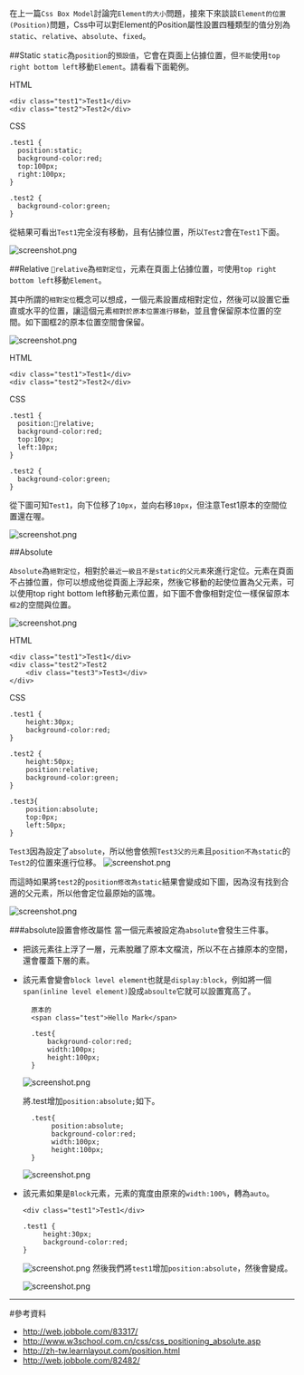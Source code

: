 在上一篇`Css Box Model`討論完`Element的大小`問題，接來下來談談`Element的位置(Position)`問題，Css中可以對Element的Position屬性設置四種類型的值分別為`static`、`relative`、`absolute`、`fixed`。


##Static
`static`為`position`的`預設值`，它會在頁面上佔據位置，但`不能`使用`top right bottom left`移動`Element`。請看看下面範例。

HTML

	<div class="test1">Test1</div>
	<div class="test2">Test2</div>
	
CSS
	
	.test1 {
	  position:static;
 	  background-color:red;
 	  top:100px;
  	  right:100px;
	}

	.test2 {
 	  background-color:green;
	}

從結果可看出`Test1`完全沒有移動，且有佔據位置，所以`Test2`會在`Test1`下面。

![screenshot.png](https://az787680.vo.msecnd.net/user/h091237557/4179b2c3-4645-41b9-b58b-29983cb23adc/1454687371_52613.png)

##Relative
`relative`為`相對定位`，元素在頁面上佔據位置，`可`使用`top right bottom left`移動`Element`。

其中所謂的`相對定位`概念可以想成，一個元素設置成相對定位，然後可以設置它垂直或水平的位置，讓這個元素`相對於原本位置進行移動`，並且會保留原本位置的空間。如下圖框2的原本位置空間會保留。

![screenshot.png](https://az787680.vo.msecnd.net/user/h091237557/4179b2c3-4645-41b9-b58b-29983cb23adc/1454689656_1419.png)



HTML

	<div class="test1">Test1</div>
	<div class="test2">Test2</div>
	
CSS
	
	.test1 {
	  position:relative;
 	  background-color:red;
 	  top:10px;
  	  left:10px;
	}

	.test2 {
 	  background-color:green;
	}

從下圖可知`Test1`，向下位移了`10px`，並向右移`10px`，但注意Test1原本的空間位置還在喔。

![screenshot.png](https://az787680.vo.msecnd.net/user/h091237557/4179b2c3-4645-41b9-b58b-29983cb23adc/1454690529_48311.png)


##Absolute

`Absolute`為`絕對定位`，相對於`最近一級且不是static的父元素`來進行定位。元素在頁面不占據位置，你可以想成他從頁面上浮起來，然後它移動的起使位置為父元素，可以使用top right bottom left移動元素位置，如下圖不會像相對定位一樣保留原本`框2`的空間與位置。

![screenshot.png](https://az787680.vo.msecnd.net/user/h091237557/4179b2c3-4645-41b9-b58b-29983cb23adc/1454691745_95019.png)

HTML

	<div class="test1">Test1</div>
  	<div class="test2">Test2
   		<div class="test3">Test3</div>
 	</div>

CSS

	.test1 {
 		height:30px;
 		background-color:red;
	}

	.test2 {
  	 	height:50px;
   		position:relative;
  		background-color:green;
	}

	.test3{
 	 	position:absolute;
  		top:0px;
  		left:50px;
	}

`Test3`因為設定了`absolute`，所以他會依照`Test3父的元素`且`position不為static`的`Test2`的位置來進行位移。
![screenshot.png](https://az787680.vo.msecnd.net/user/h091237557/4179b2c3-4645-41b9-b58b-29983cb23adc/1454693826_65877.png)

而這時如果將`test2`的`position修改為static`結果會變成如下圖，因為沒有找到合適的父元素，所以他會定位最原始的區塊。

![screenshot.png](https://az787680.vo.msecnd.net/user/h091237557/4179b2c3-4645-41b9-b58b-29983cb23adc/1454694135_93886.png)


###absolute設置會修改屬性
當一個元素被設定為`absolute`會發生三件事。

*	把該元素往上浮了一層，元素脫離了原本文檔流，所以不在占據原本的空間，還會覆蓋下層的素。
* 該元素會變會`block level element`也就是`display:block`，例如將一個`span(inline level element)`設成`absoulte`它就可以設置寬高了。
	
		原本的
		<span class="test">Hello Mark</span>

		.test{
  			background-color:red;
  			width:100px;
  			height:100px;
		}
	![screenshot.png](https://az787680.vo.msecnd.net/user/h091237557/4179b2c3-4645-41b9-b58b-29983cb23adc/1454695222_99583.png)	
	
	將.test增加`position:absolute;`如下。
		
		.test{
 			 position:absolute;
  			 background-color:red;
  			 width:100px;
 			 height:100px;
		}
		
	![screenshot.png](https://az787680.vo.msecnd.net/user/h091237557/4179b2c3-4645-41b9-b58b-29983cb23adc/1454695402_0792.png)
	
*	該元素如果是`Block`元素，元素的寬度由原來的`width:100%`，轉為`auto`。
		
		<div class="test1">Test1</div>
		
		.test1 {
 			 height:30px;
   	     	 background-color:red;
		}
	
	![screenshot.png](https://az787680.vo.msecnd.net/user/h091237557/4179b2c3-4645-41b9-b58b-29983cb23adc/1454697012_53905.png)	
	然後我們將`test1`增加`position:absolute`，然後會變成。
	
	![screenshot.png](	https://az787680.vo.msecnd.net/user/h091237557/4179b2c3-4645-41b9-b58b-29983cb23adc/1454697265_19891.png)

---
#參考資料
* http://web.jobbole.com/83317/
* http://www.w3school.com.cn/css/css_positioning_absolute.asp
* http://zh-tw.learnlayout.com/position.html
* http://web.jobbole.com/82482/
